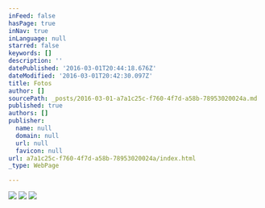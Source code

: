 ```yaml
---
inFeed: false
hasPage: true
inNav: true
inLanguage: null
starred: false
keywords: []
description: ''
datePublished: '2016-03-01T20:44:18.676Z'
dateModified: '2016-03-01T20:42:30.097Z'
title: Fotos
author: []
sourcePath: _posts/2016-03-01-a7a1c25c-f760-4f7d-a58b-78953020024a.md
published: true
authors: []
publisher:
  name: null
  domain: null
  url: null
  favicon: null
url: a7a1c25c-f760-4f7d-a58b-78953020024a/index.html
_type: WebPage

---
```

![](https://the-grid-user-content.s3-us-west-2.amazonaws.com/72bd50c3-a2d1-48a8-ad7b-73e65a9db6db.jpg)
![](https://the-grid-user-content.s3-us-west-2.amazonaws.com/2a9d9259-2b90-4747-ab77-e1cce50bf59d.jpg)
![](https://the-grid-user-content.s3-us-west-2.amazonaws.com/f66a6dae-cc17-4eb8-a997-8df1b403e663.jpg)